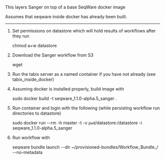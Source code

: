 This layers Sanger on top of a base SeqWare docker image

Assumes that seqware inside docker has already been built. 

---------------------------------------------------------------

1. Set permissions on datastore which will hold results of workflows after they run

    chmod a+w datastore

2. Download the Sanger workflow from S3

    wget <fill in bucker URL here>

3. Run the tabix server as a named container if you have not already (see tabix\_inside\_docker) 

4. Assuming docker is installed properly, build image with 

    sudo docker build  -t seqware_1.1.0-alpha.5_sanger .

5. Run container and login with the following (while persisting workflow run directories to datastore)
 
    sudo docker run --rm -h master -t -v `pwd`/datastore:/datastore  -i seqware_1.1.0-alpha.5_sanger

6. Run workflow with 

    seqware bundle launch --dir ~/provisioned-bundles/Workflow_Bundle_<fill this in>/ --no-metadata
